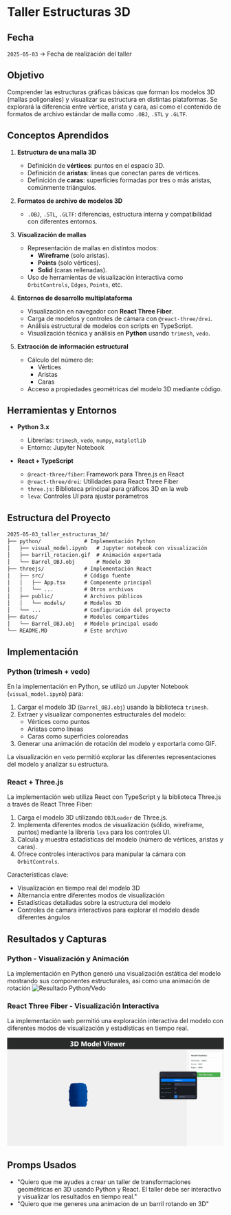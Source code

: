 # Taller Estructuras 3D

## Fecha

`2025-05-03` -> Fecha de realización del taller

## Objetivo

Comprender las estructuras gráficas básicas que forman los modelos 3D (mallas poligonales) y visualizar su estructura en distintas plataformas. Se explorará la diferencia entre vértice, arista y cara, así como el contenido de formatos de archivo estándar de malla como `.OBJ`, `.STL` y `.GLTF`.

## Conceptos Aprendidos

1. **Estructura de una malla 3D**

   - Definición de **vértices**: puntos en el espacio 3D.
   - Definición de **aristas**: líneas que conectan pares de vértices.
   - Definición de **caras**: superficies formadas por tres o más aristas, comúnmente triángulos.

2. **Formatos de archivo de modelos 3D**

   - `.OBJ`, `.STL`, `.GLTF`: diferencias, estructura interna y compatibilidad con diferentes entornos.

3. **Visualización de mallas**

   - Representación de mallas en distintos modos:
     - **Wireframe** (solo aristas).
     - **Points** (solo vértices).
     - **Solid** (caras rellenadas).
   - Uso de herramientas de visualización interactiva como `OrbitControls`, `Edges`, `Points`, etc.

4. **Entornos de desarrollo multiplataforma**

   - Visualización en navegador con **React Three Fiber**.
   - Carga de modelos y controles de cámara con `@react-three/drei`.
   - Análisis estructural de modelos con scripts en TypeScript.
   - Visualización técnica y análisis en **Python** usando `trimesh`, `vedo`.

5. **Extracción de información estructural**
   - Cálculo del número de:
     - Vértices
     - Aristas
     - Caras
   - Acceso a propiedades geométricas del modelo 3D mediante código.

## Herramientas y Entornos

- **Python 3.x**

  - Librerías: `trimesh`, `vedo`, `numpy`, `matplotlib`
  - Entorno: Jupyter Notebook

- **React + TypeScript**
  - `@react-three/fiber`: Framework para Three.js en React
  - `@react-three/drei`: Utilidades para React Three Fiber
  - `three.js`: Biblioteca principal para gráficos 3D en la web
  - `leva`: Controles UI para ajustar parámetros

## Estructura del Proyecto

```
2025-05-03_taller_estructuras_3d/
├── python/              # Implementación Python
│   ├── visual_model.ipynb   # Jupyter notebook con visualización
│   ├── barril_rotacion.gif  # Animación exportada
│   └── Barrel_OBJ.obj       # Modelo 3D
├── threejs/             # Implementación React
│   ├── src/             # Código fuente
│   │   ├── App.tsx      # Componente principal
│   │   └── ...          # Otros archivos
│   ├── public/          # Archivos públicos
│   │   └── models/      # Modelos 3D
│   └── ...              # Configuración del proyecto
├── datos/               # Modelos compartidos
│   └── Barrel_OBJ.obj   # Modelo principal usado
└── README.MD            # Este archivo
```

## Implementación

### Python (trimesh + vedo)

En la implementación en Python, se utilizó un Jupyter Notebook (`visual_model.ipynb`) para:

1. Cargar el modelo 3D (`Barrel_OBJ.obj`) usando la biblioteca `trimesh`.
2. Extraer y visualizar componentes estructurales del modelo:
   - Vértices como puntos
   - Aristas como líneas
   - Caras como superficies coloreadas
3. Generar una animación de rotación del modelo y exportarla como GIF.

La visualización en `vedo` permitió explorar las diferentes representaciones del modelo y analizar su estructura.

### React + Three.js

La implementación web utiliza React con TypeScript y la biblioteca Three.js a través de React Three Fiber:

1. Carga el modelo 3D utilizando `OBJLoader` de Three.js.
2. Implementa diferentes modos de visualización (sólido, wireframe, puntos) mediante la librería `leva` para los controles UI.
3. Calcula y muestra estadísticas del modelo (número de vértices, aristas y caras).
4. Ofrece controles interactivos para manipular la cámara con `OrbitControls`.

Características clave:

- Visualización en tiempo real del modelo 3D
- Alternancia entre diferentes modos de visualización
- Estadísticas detalladas sobre la estructura del modelo
- Controles de cámara interactivos para explorar el modelo desde diferentes ángulos

## Resultados y Capturas

### Python - Visualización y Animación

La implementación en Python generó una visualización estática del modelo mostrando sus componentes estructurales, así como una animación de rotación
![Resultado Python/Vedo](./python/barril_rotacion.gif)

### React Three Fiber - Visualización Interactiva

La implementación web permitió una exploración interactiva del modelo con diferentes modos de visualización y estadísticas en tiempo real.

![Resultado React/Three.js](./threejs/resultado/Animation.gif)

## Promps Usados

- "Quiero que me ayudes a crear un taller de transformaciones geométricas en 3D usando Python y React. El taller debe ser interactivo y visualizar los resultados en tiempo real."
- "Quiero que me generes una animacion de un barril rotando en 3D"
